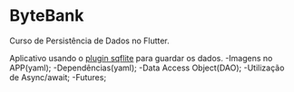# ByteBank

Curso de Persistência de Dados no Flutter.

Aplicativo usando o <a href="https://pub.dev/packages/sqflite">plugin sqflite</a> para guardar os dados.
-Imagens no APP(yaml);
-Dependências(yaml);
-Data Access Object(DAO);
-Utilização de Async/await;
-Futures;

